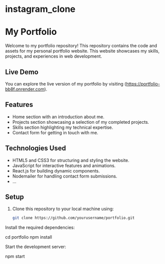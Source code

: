 # instagram_clone

# My Portfolio

Welcome to my portfolio repository! This repository contains the code and assets for my personal portfolio website. This website showcases my skills, projects, and experiences in web development.

## Live Demo

You can explore the live version of my portfolio by visiting (https://portfolio-bb8f.onrender.com).

## Features

- Home section with an introduction about me.
- Projects section showcasing a selection of my completed projects.
- Skills section highlighting my technical expertise.
- Contact form for getting in touch with me.

## Technologies Used

- HTML5 and CSS3 for structuring and styling the website.
- JavaScript for interactive features and animations.
- React.js for building dynamic components.
- Nodemailer for handling contact form submissions.
- ...

## Setup

1. Clone this repository to your local machine using:

   ```bash
   git clone https://github.com/yourusername/portfolio.git

Install the required dependencies:

cd portfolio
npm install


Start the development server:

npm start
